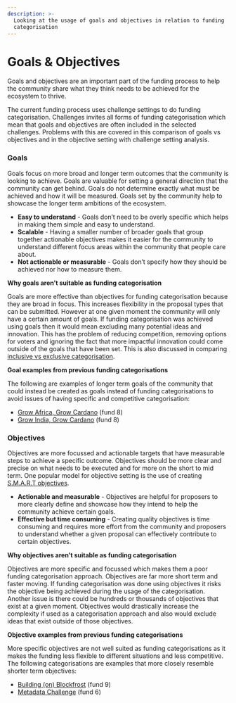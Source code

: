 ```yaml
---
description: >-
  Looking at the usage of goals and objectives in relation to funding
  categorisation
---
```


# Goals & Objectives

Goals and objectives are an important part of the funding process to help the community share what they think needs to be achieved for the ecosystem to thrive.

The current funding process uses challenge settings to do funding categorisation. Challenges invites all forms of funding categorisation which mean that goals and objectives are often included in the selected challenges. Problems with this are covered in this comparison of goals vs objectives and in the objective setting with challenge setting analysis.



### Goals

Goals focus on more broad and longer term outcomes that the community is looking to achieve. Goals are valuable for setting a general direction that the community can get behind. Goals do not determine exactly what must be achieved and how it will be measured. Goals set by the community help to showcase the longer term ambitions of the ecosystem.

* **Easy to understand** - Goals don’t need to be overly specific which helps in making them simple and easy to understand.
* **Scalable** - Having a smaller number of broader goals that group together actionable objectives makes it easier for the community to understand different focus areas within the community that people care about.
* **Not actionable or measurable** - Goals don’t specify how they should be achieved nor how to measure them.



**Why goals aren’t suitable as funding categorisation**

Goals are more effective than objectives for funding categorisation because they are broad in focus. This increases flexibility in the proposal types that can be submitted. However at one given moment the community will only have a certain amount of goals. If funding categorisation was achieved using goals then it would mean excluding many potential ideas and innovation. This has the problem of reducing competition, removing options for voters and ignoring the fact that more impactful innovation could come outside of the goals that have been set. This is also discussed in comparing [inclusive vs exclusive categorisation](https://docs.catalystcontributors.org/idea-categorisation-analysis/categorisation-approaches/inclusive-vs-exclusive-categorisations).



**Goal examples from previous funding categorisations**

The following are examples of longer term goals of the community that could instead be created as goals instead of funding categorisations to avoid issues of having specific and competitive categorisation:

* [Grow Africa, Grow Cardano](https://cardano.ideascale.com/c/campaigns/26442/about) (fund 8)
* [Grow India, Grow Cardano](https://cardano.ideascale.com/c/campaigns/26454/about) (fund 8)



### Objectives

Objectives are more focussed and actionable targets that have measurable steps to achieve a specific outcome. Objectives should be more clear and precise on what needs to be executed and for more on the short to mid term. One popular model for objective setting is the use of creating [S.M.A.R.T objectives](https://en.wikipedia.org/wiki/SMART\_criteria).

* **Actionable and measurable** - Objectives are helpful for proposers to more clearly define and showcase how they intend to help the community achieve certain goals.
* **Effective but time consuming** - Creating quality objectives is time consuming and requires more effort from the community and proposers to understand whether a given proposal can effectively contribute to certain objectives.



**Why objectives aren’t suitable as funding categorisation**

Objectives are more specific and focussed which makes them a poor funding categorisation approach. Objectives are far more short term and faster moving. If funding categorisation was done using objectives it risks the objective being achieved during the usage of the categorisation. Another issue is there could be hundreds or thousands of objectives that exist at a given moment. Objectives would drastically increase the complexity if used as a categorisation approach and also would exclude ideas that exist outside of those objectives.



**Objective examples from previous funding categorisations**

More specific objectives are not well suited as funding categorisations as it makes the funding less flexible to different situations and less competitive. The following categorisations are examples that more closely resemble shorter term objectives:

* [Building (on) Blockfrost](https://cardano.ideascale.com/c/idea/400929) (fund 9)
* [Metadata Challenge](https://cardano.ideascale.com/c/campaigns/26107/about) (fund 6)
